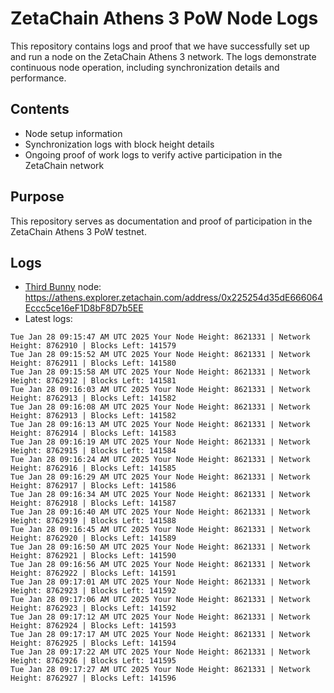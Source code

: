 # ZetaChain Athens 3 PoW Node Logs
This repository contains logs and proof that we have successfully set up and run a node on the ZetaChain Athens 3 network. The logs demonstrate continuous node operation, including synchronization details and performance.

## Contents
- Node setup information
- Synchronization logs with block height details
- Ongoing proof of work logs to verify active participation in the ZetaChain network

## Purpose
This repository serves as documentation and proof of participation in the ZetaChain Athens 3 PoW testnet.

## Logs

- [Third Bunny](https://thirdbunny.xyz/) node: https://athens.explorer.zetachain.com/address/0x225254d35dE666064Eccc5ce16eF1D8bF8D7b5EE
- Latest logs:
```
Tue Jan 28 09:15:47 AM UTC 2025 Your Node Height: 8621331 | Network Height: 8762910 | Blocks Left: 141579
Tue Jan 28 09:15:52 AM UTC 2025 Your Node Height: 8621331 | Network Height: 8762911 | Blocks Left: 141580
Tue Jan 28 09:15:58 AM UTC 2025 Your Node Height: 8621331 | Network Height: 8762912 | Blocks Left: 141581
Tue Jan 28 09:16:03 AM UTC 2025 Your Node Height: 8621331 | Network Height: 8762913 | Blocks Left: 141582
Tue Jan 28 09:16:08 AM UTC 2025 Your Node Height: 8621331 | Network Height: 8762913 | Blocks Left: 141582
Tue Jan 28 09:16:13 AM UTC 2025 Your Node Height: 8621331 | Network Height: 8762914 | Blocks Left: 141583
Tue Jan 28 09:16:19 AM UTC 2025 Your Node Height: 8621331 | Network Height: 8762915 | Blocks Left: 141584
Tue Jan 28 09:16:24 AM UTC 2025 Your Node Height: 8621331 | Network Height: 8762916 | Blocks Left: 141585
Tue Jan 28 09:16:29 AM UTC 2025 Your Node Height: 8621331 | Network Height: 8762917 | Blocks Left: 141586
Tue Jan 28 09:16:34 AM UTC 2025 Your Node Height: 8621331 | Network Height: 8762918 | Blocks Left: 141587
Tue Jan 28 09:16:40 AM UTC 2025 Your Node Height: 8621331 | Network Height: 8762919 | Blocks Left: 141588
Tue Jan 28 09:16:45 AM UTC 2025 Your Node Height: 8621331 | Network Height: 8762920 | Blocks Left: 141589
Tue Jan 28 09:16:50 AM UTC 2025 Your Node Height: 8621331 | Network Height: 8762921 | Blocks Left: 141590
Tue Jan 28 09:16:56 AM UTC 2025 Your Node Height: 8621331 | Network Height: 8762922 | Blocks Left: 141591
Tue Jan 28 09:17:01 AM UTC 2025 Your Node Height: 8621331 | Network Height: 8762923 | Blocks Left: 141592
Tue Jan 28 09:17:06 AM UTC 2025 Your Node Height: 8621331 | Network Height: 8762923 | Blocks Left: 141592
Tue Jan 28 09:17:12 AM UTC 2025 Your Node Height: 8621331 | Network Height: 8762924 | Blocks Left: 141593
Tue Jan 28 09:17:17 AM UTC 2025 Your Node Height: 8621331 | Network Height: 8762925 | Blocks Left: 141594
Tue Jan 28 09:17:22 AM UTC 2025 Your Node Height: 8621331 | Network Height: 8762926 | Blocks Left: 141595
Tue Jan 28 09:17:27 AM UTC 2025 Your Node Height: 8621331 | Network Height: 8762927 | Blocks Left: 141596
```
